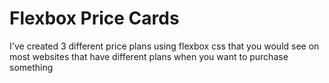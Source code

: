 # Flexbox Price Cards

I've created 3 different price plans using flexbox css that you would see on most websites that have different plans when you want to purchase something
